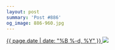```yaml
---
layout: post
summary: 'Post #886'
og_image: 886-960.jpg
---
```


<p>
 <time>
  <a href="/886">
   {{ page.date | date: "%B %-d, %Y" }}
  </a>
 </time>
 <a href="/886">
  <img sizes="(min-width: 700px) 50vw, calc(100vw - 2rem)" src="{{ site.assets_url }}/886-480.jpg" srcset="{{ site.assets_url }}/886-240.jpg 240w, {{ site.assets_url }}/886-480.jpg 480w, {{ site.assets_url }}/886-720.jpg 720w, {{ site.assets_url }}/886-960.jpg 960w"/>
 </a>
</p>
